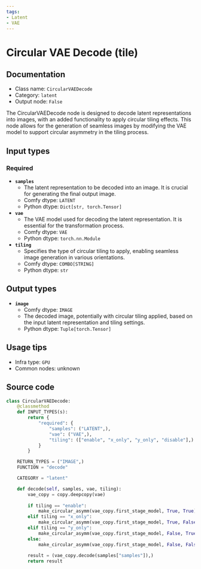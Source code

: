 ```yaml
---
tags:
- Latent
- VAE
---
```


# Circular VAE Decode (tile)
## Documentation
- Class name: `CircularVAEDecode`
- Category: `latent`
- Output node: `False`

The CircularVAEDecode node is designed to decode latent representations into images, with an added functionality to apply circular tiling effects. This node allows for the generation of seamless images by modifying the VAE model to support circular asymmetry in the tiling process.
## Input types
### Required
- **`samples`**
    - The latent representation to be decoded into an image. It is crucial for generating the final output image.
    - Comfy dtype: `LATENT`
    - Python dtype: `Dict[str, torch.Tensor]`
- **`vae`**
    - The VAE model used for decoding the latent representation. It is essential for the transformation process.
    - Comfy dtype: `VAE`
    - Python dtype: `torch.nn.Module`
- **`tiling`**
    - Specifies the type of circular tiling to apply, enabling seamless image generation in various orientations.
    - Comfy dtype: `COMBO[STRING]`
    - Python dtype: `str`
## Output types
- **`image`**
    - Comfy dtype: `IMAGE`
    - The decoded image, potentially with circular tiling applied, based on the input latent representation and tiling settings.
    - Python dtype: `Tuple[torch.Tensor]`
## Usage tips
- Infra type: `GPU`
- Common nodes: unknown


## Source code
```python
class CircularVAEDecode:
    @classmethod
    def INPUT_TYPES(s):
        return {
            "required": {
                "samples": ("LATENT",),
                "vae": ("VAE",),
                "tiling": (["enable", "x_only", "y_only", "disable"],)
            }
        }

    RETURN_TYPES = ("IMAGE",)
    FUNCTION = "decode"

    CATEGORY = "latent"

    def decode(self, samples, vae, tiling):
        vae_copy = copy.deepcopy(vae)
        
        if tiling == "enable":
            make_circular_asymm(vae_copy.first_stage_model, True, True)
        elif tiling == "x_only":
            make_circular_asymm(vae_copy.first_stage_model, True, False)
        elif tiling == "y_only":
            make_circular_asymm(vae_copy.first_stage_model, False, True)
        else:
            make_circular_asymm(vae_copy.first_stage_model, False, False)
        
        result = (vae_copy.decode(samples["samples"]),)
        return result

```
